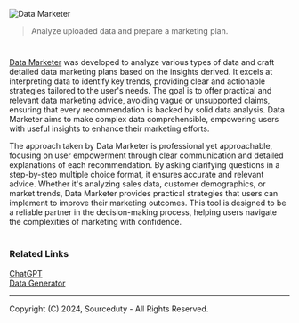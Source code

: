 ![Data Marketer](https://github.com/user-attachments/assets/554d953a-cbb0-487e-806b-c6d4324026be)

> Analyze uploaded data and prepare a marketing plan.

#

[Data Marketer](https://chatgpt.com/g/g-kicZYQNOP-data-marketer) was developed to analyze various types of data and craft detailed data marketing plans based on the insights derived. It excels at interpreting data to identify key trends, providing clear and actionable strategies tailored to the user's needs. The goal is to offer practical and relevant data marketing advice, avoiding vague or unsupported claims, ensuring that every recommendation is backed by solid data analysis. Data Marketer aims to make complex data comprehensible, empowering users with useful insights to enhance their marketing efforts.

The approach taken by Data Marketer is professional yet approachable, focusing on user empowerment through clear communication and detailed explanations of each recommendation. By asking clarifying questions in a step-by-step multiple choice format, it ensures accurate and relevant advice. Whether it's analyzing sales data, customer demographics, or market trends, Data Marketer provides practical strategies that users can implement to improve their marketing outcomes. This tool is designed to be a reliable partner in the decision-making process, helping users navigate the complexities of marketing with confidence.

#
### Related Links

[ChatGPT](https://github.com/sourceduty/ChatGPT)
<br>
[Data Generator](https://chat.openai.com/g/g-z6S0qcei3-data-generator)

***
Copyright (C) 2024, Sourceduty - All Rights Reserved.

